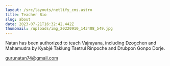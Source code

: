 ```yaml
---
layout: /src/layouts/netlify_cms.astro
title: Teacher Bio
slug: about
date: 2023-07-21T16:32:42.442Z
thumbnail: /uploads/img_20220910_143408_549.jpg
---
```

Natan has been authorized to teach Vajrayana, including Dzogchen and Mahamudra by Kyabjé Taklung Tsetrul Rinpoche and Drubpon Gonpo Dorje.  

<gurunatan74@gmail.com>